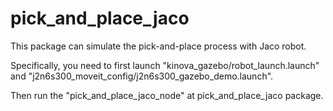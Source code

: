 # pick_and_place_jaco
This package can simulate the pick-and-place process with Jaco robot. 

Specifically, you need to first launch "kinova_gazebo/robot_launch.launch" and "j2n6s300_moveit_config/j2n6s300_gazebo_demo.launch".

Then run the "pick_and_place_jaco_node" at pick_and_place_jaco package.
